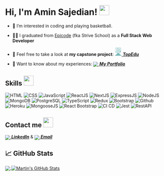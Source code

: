 
### <h1> Hi, I'm Amin Sajedian! <img src = "https://raw.githubusercontent.com/MartinHeinz/MartinHeinz/master/wave.gif" width = "32px" height = "32px"> </h1>
<p align='center'>





</p>

- 👀 I’m interested in coding and playing basketball.

- 👨‍🎓 I graduated from <a href="https://epicode.com/en/">Epicode</a> (fka Strive School) as a **Full Stack Web Developer**

- 🔭 Feel free to take a look at **my capstone project**: <a href="https://topedu.vercel.app"><img width = '22px'  src='https://github.com/MSajedian/Topedu-Reactjs/blob/main/public/topedu-logo.svg'/> ***TopEdu***</a>

- 📄 Want to know about my experiences: <a href="https://aminsajedian.vercel.app/"><img paddingTop='25px' width = '22px' align= 'center' src="https://aminsajedian.vercel.app/favicon.ico"/> ***My Portfolio***</a>


##  <h2> Skills <img src = "https://media2.giphy.com/media/QssGEmpkyEOhBCb7e1/giphy.gif?cid=ecf05e47a0n3gi1bfqntqmob8g9aid1oyj2wr3ds3mg700bl&rid=giphy.gif" width = "32px" height = "32px"> </h2>
 
<span>
 <img width ='32px' src ='https://raw.githubusercontent.com/rahulbanerjee26/githubAboutMeGenerator/main/icons/html.svg' alt="HTML">
 <img width ='32px' src ='https://raw.githubusercontent.com/rahulbanerjee26/githubAboutMeGenerator/main/icons/css.svg' alt="CSS"> 
 <img width ='32px' src ='https://raw.githubusercontent.com/rahulbanerjee26/githubAboutMeGenerator/main/icons/javascript.svg' alt="JavaScript"> 
 <img width ='32px' src ='https://raw.githubusercontent.com/rahulbanerjee26/githubAboutMeGenerator/main/icons/reactjs.svg' alt="ReactJS"> 
 <img width ='32px' src ='https://github.com/MSajedian/MSajedian/blob/main/icons/next-js.svg' alt="NextJS"> 
 <img width ='32px' src ='https://raw.githubusercontent.com/rahulbanerjee26/githubAboutMeGenerator/main/icons/express.svg' alt="ExpressJS">
 <img width ='32px' src ='https://raw.githubusercontent.com/rahulbanerjee26/githubAboutMeGenerator/main/icons/nodejs.svg' alt="NodeJS">
 <img width ='32px' src ='https://raw.githubusercontent.com/rahulbanerjee26/githubAboutMeGenerator/main/icons/mongodb.svg' alt="MongoDB">
 <img width ='32px' src ='https://raw.githubusercontent.com/rahulbanerjee26/githubAboutMeGenerator/main/icons/postgresql.svg' alt="PostgreSQL">
 <img width ='32px' src ='https://raw.githubusercontent.com/rahulbanerjee26/githubAboutMeGenerator/main/icons/typescript.svg' alt="TypeScript">
 <img width ='32px' src ='https://raw.githubusercontent.com/rahulbanerjee26/githubAboutMeGenerator/main/icons/redux.svg' alt="Redux"> 
 <img width ='32px' src ='https://raw.githubusercontent.com/rahulbanerjee26/githubAboutMeGenerator/main/icons/bootstrap.svg' alt="Bootstrap">
 <img width ='32px' src ='https://raw.githubusercontent.com/rahulbanerjee26/githubAboutMeGenerator/main/icons/github.svg' alt="Github"> 
 <img width ='32px' src ='https://raw.githubusercontent.com/rahulbanerjee26/githubAboutMeGenerator/main/icons/heroku.svg' alt="Heroku"> 
 <img width ='32px' src ='https://github.com/MSajedian/MSajedian/blob/main/icons/mongoosejs.png' alt="MongooseJS"> 
 <img width ='32px' src ='https://github.com/MSajedian/MSajedian/blob/main/icons/react-bootstrap.png' alt="React Bootstrap"> 
 <img width ='32px' src ='https://github.com/MSajedian/MSajedian/blob/main/icons/ci-cd.png' alt="CI CD"> 
 <img width ='32px' src ='https://github.com/MSajedian/MSajedian/blob/main/icons/jest.png' alt="Jest"> 
 <img width ='32px' src ='https://github.com/MSajedian/MSajedian/blob/main/icons/restapi.png' alt="RestAPI"> 
</span>

<h2> Contact me <img src='https://raw.githubusercontent.com/ShahriarShafin/ShahriarShafin/main/Assets/handshake.gif' width="32px" height = "32px"> </h2>

<a href = 'https://www.linkedin.com/in/amin-sajedian/'><img width = '22px' align= 'center' src="https://raw.githubusercontent.com/rahulbanerjee26/githubAboutMeGenerator/main/icons/linked-in-alt.svg"/> ***LinkedIn***</a> & <a href="mailto:aminsajedian@gmail.com"><img paddingTop='25px' width = '22px' align= 'center' src="https://upload.wikimedia.org/wikipedia/commons/thumb/7/7e/Gmail_icon_%282020%29.svg/512px-Gmail_icon_%282020%29.svg.png"/> ***Email***</a>


## &#x1f4c8; GitHub Stats




<!-- <a href="https://github.com/anuraghazra/github-readme-stats">
<img align="left" src="https://github-readme-stats.vercel.app/api?username=MSajedian&count_private=true&show_icons=true&theme=light" />
</a>
<a href="https://github.com/anuraghazra/convoychat">
<img align="center" src="https://github-readme-stats.vercel.app/api/top-langs/?username=MSajedian&theme=light" />
</a> -->

<a href="https://github.com/MSajedian/MSajedian">
  <img align="center" src="https://github-readme-stats.vercel.app/api/top-langs/?username=MSajedian&hide=java,html,tex&title_color=ffffff&text_color=c9cacc&icon_color=2bbc8a&bg_color=1d1f21&langs_count=3" />
</a>
<a href="https://github.com/MSajedian/MSajedian">
  <img align="center" src="https://github-readme-stats.vercel.app/api?username=MSajedian&show_icons=true&line_height=27&count_private=true&title_color=ffffff&text_color=c9cacc&icon_color=2bbc8a&bg_color=1d1f21" alt="Martin's GitHub Stats" />
</a>
